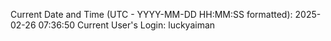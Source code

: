 Current Date and Time (UTC - YYYY-MM-DD HH:MM:SS formatted): 2025-02-26 07:36:50
Current User's Login: luckyaiman
